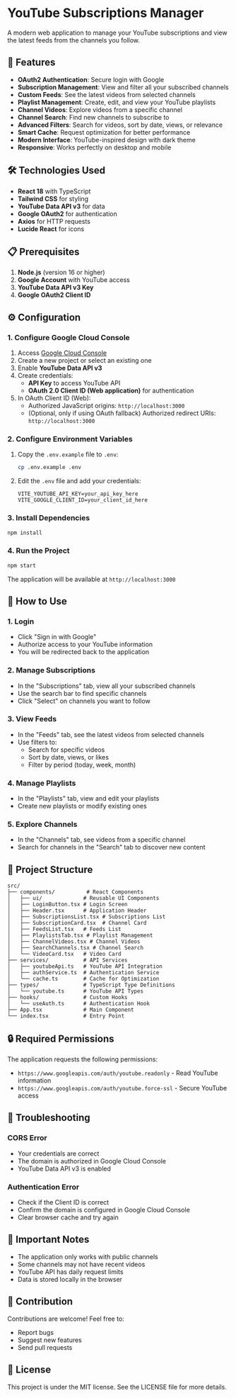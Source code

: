 # YouTube Subscriptions Manager

A modern web application to manage your YouTube subscriptions and view the latest feeds from the channels you follow.

## 🚀 Features

- **OAuth2 Authentication**: Secure login with Google
- **Subscription Management**: View and filter all your subscribed channels
- **Custom Feeds**: See the latest videos from selected channels
- **Playlist Management**: Create, edit, and view your YouTube playlists
- **Channel Videos**: Explore videos from a specific channel
- **Channel Search**: Find new channels to subscribe to
- **Advanced Filters**: Search for videos, sort by date, views, or relevance
- **Smart Cache**: Request optimization for better performance
- **Modern Interface**: YouTube-inspired design with dark theme
- **Responsive**: Works perfectly on desktop and mobile

## 🛠️ Technologies Used

- **React 18** with TypeScript
- **Tailwind CSS** for styling
- **YouTube Data API v3** for data
- **Google OAuth2** for authentication
- **Axios** for HTTP requests
- **Lucide React** for icons

## 📋 Prerequisites

1. **Node.js** (version 16 or higher)
2. **Google Account** with YouTube access
3. **YouTube Data API v3 Key**
4. **Google OAuth2 Client ID**

## ⚙️ Configuration

### 1. Configure Google Cloud Console

1. Access [Google Cloud Console](https://console.cloud.google.com/)
2. Create a new project or select an existing one
3. Enable **YouTube Data API v3**
4. Create credentials:
   - **API Key** to access YouTube API
   - **OAuth 2.0 Client ID (Web application)** for authentication
5. In OAuth Client ID (Web):
   - Authorized JavaScript origins: `http://localhost:3000`
   - (Optional, only if using OAuth fallback) Authorized redirect URIs: `http://localhost:3000`

### 2. Configure Environment Variables

1. Copy the `.env.example` file to `.env`:
   ```bash
   cp .env.example .env
   ```

2. Edit the `.env` file and add your credentials:
   ```env
   VITE_YOUTUBE_API_KEY=your_api_key_here
   VITE_GOOGLE_CLIENT_ID=your_client_id_here
   ```

### 3. Install Dependencies

```bash
npm install
```

### 4. Run the Project

```bash
npm start
```

The application will be available at `http://localhost:3000`

## 🎯 How to Use

### 1. Login

- Click "Sign in with Google"
- Authorize access to your YouTube information
- You will be redirected back to the application

### 2. Manage Subscriptions

- In the "Subscriptions" tab, view all your subscribed channels
- Use the search bar to find specific channels
- Click "Select" on channels you want to follow

### 3. View Feeds

- In the "Feeds" tab, see the latest videos from selected channels
- Use filters to:
  - Search for specific videos
  - Sort by date, views, or likes
  - Filter by period (today, week, month)

### 4. Manage Playlists

- In the "Playlists" tab, view and edit your playlists
- Create new playlists or modify existing ones

### 5. Explore Channels

- In the "Channels" tab, see videos from a specific channel
- Search for channels in the "Search" tab to discover new content

## 🔧 Project Structure

```
src/
├── components/          # React Components
│   ├── ui/             # Reusable UI Components
│   ├── LoginButton.tsx # Login Screen
│   ├── Header.tsx      # Application Header
│   ├── SubscriptionsList.tsx # Subscriptions List
│   ├── SubscriptionCard.tsx  # Channel Card
│   ├── FeedsList.tsx   # Feeds List
│   ├── PlaylistsTab.tsx # Playlist Management
│   ├── ChannelVideos.tsx # Channel Videos
│   ├── SearchChannels.tsx # Channel Search
│   └── VideoCard.tsx   # Video Card
├── services/           # API Services
│   ├── youtubeApi.ts   # YouTube API Integration
│   ├── authService.ts  # Authentication Service
│   └── cache.ts        # Cache for Optimization
├── types/              # TypeScript Type Definitions
│   └── youtube.ts      # YouTube API Types
├── hooks/              # Custom Hooks
│   └── useAuth.ts      # Authentication Hook
├── App.tsx             # Main Component
└── index.tsx           # Entry Point
```

## 🔒 Required Permissions

The application requests the following permissions:

- `https://www.googleapis.com/auth/youtube.readonly` - Read YouTube information
- `https://www.googleapis.com/auth/youtube.force-ssl` - Secure YouTube access

## 🐛 Troubleshooting

### CORS Error

- Your credentials are correct
- The domain is authorized in Google Cloud Console
- YouTube Data API v3 is enabled

### Authentication Error

- Check if the Client ID is correct
- Confirm the domain is configured in Google Cloud Console
- Clear browser cache and try again

## 📝 Important Notes

- The application only works with public channels
- Some channels may not have recent videos
- YouTube API has daily request limits
- Data is stored locally in the browser

## 🤝 Contribution

Contributions are welcome! Feel free to:

- Report bugs
- Suggest new features
- Send pull requests

## 📄 License

This project is under the MIT license. See the LICENSE file for more details.
